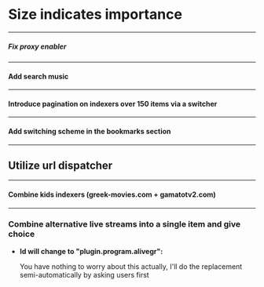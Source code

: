 # Size indicates importance

---

##### Fix proxy enabler

---

#### Add search music

---

#### Introduce pagination on indexers over 150 items via a switcher

---

#### Add switching scheme in the bookmarks section

---

## Utilize url dispatcher

---

#### Combine kids indexers (greek-movies.com + gamatotv2.com)

---

### Combine alternative live streams into a single item and give choice

- **Id will change to "plugin.program.alivegr":**

    You have nothing to worry about this actually, I'll do the replacement semi-automatically by asking users first
